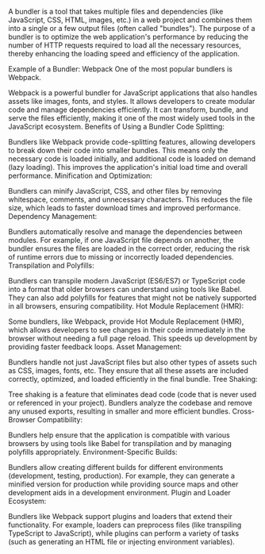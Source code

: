 A bundler is a tool that takes multiple files and dependencies (like JavaScript, CSS, HTML, images, etc.) in a web project and combines them into a single or a few output files (often called "bundles"). The purpose of a bundler is to optimize the web application's performance by reducing the number of HTTP requests required to load all the necessary resources, thereby enhancing the loading speed and efficiency of the application.

Example of a Bundler: Webpack
One of the most popular bundlers is Webpack.

Webpack is a powerful bundler for JavaScript applications that also handles assets like images, fonts, and styles. It allows developers to create modular code and manage dependencies efficiently. It can transform, bundle, and serve the files efficiently, making it one of the most widely used tools in the JavaScript ecosystem.
Benefits of Using a Bundler
Code Splitting:

Bundlers like Webpack provide code-splitting features, allowing developers to break down their code into smaller bundles. This means only the necessary code is loaded initially, and additional code is loaded on demand (lazy loading). This improves the application's initial load time and overall performance.
Minification and Optimization:

Bundlers can minify JavaScript, CSS, and other files by removing whitespace, comments, and unnecessary characters. This reduces the file size, which leads to faster download times and improved performance.
Dependency Management:

Bundlers automatically resolve and manage the dependencies between modules. For example, if one JavaScript file depends on another, the bundler ensures the files are loaded in the correct order, reducing the risk of runtime errors due to missing or incorrectly loaded dependencies.
Transpilation and Polyfills:

Bundlers can transpile modern JavaScript (ES6/ES7) or TypeScript code into a format that older browsers can understand using tools like Babel. They can also add polyfills for features that might not be natively supported in all browsers, ensuring compatibility.
Hot Module Replacement (HMR):

Some bundlers, like Webpack, provide Hot Module Replacement (HMR), which allows developers to see changes in their code immediately in the browser without needing a full page reload. This speeds up development by providing faster feedback loops.
Asset Management:

Bundlers handle not just JavaScript files but also other types of assets such as CSS, images, fonts, etc. They ensure that all these assets are included correctly, optimized, and loaded efficiently in the final bundle.
Tree Shaking:

Tree shaking is a feature that eliminates dead code (code that is never used or referenced in your project). Bundlers analyze the codebase and remove any unused exports, resulting in smaller and more efficient bundles.
Cross-Browser Compatibility:

Bundlers help ensure that the application is compatible with various browsers by using tools like Babel for transpilation and by managing polyfills appropriately.
Environment-Specific Builds:

Bundlers allow creating different builds for different environments (development, testing, production). For example, they can generate a minified version for production while providing source maps and other development aids in a development environment.
Plugin and Loader Ecosystem:

Bundlers like Webpack support plugins and loaders that extend their functionality. For example, loaders can preprocess files (like transpiling TypeScript to JavaScript), while plugins can perform a variety of tasks (such as generating an HTML file or injecting environment variables).

